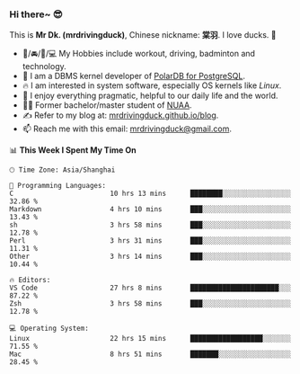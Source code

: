 ### Hi there~ 😎

This is **Mr Dk. (mrdrivingduck)**, Chinese nickname: **棠羽**. I love ducks. 🦆

- 💪/🚘/🏸/💻 My Hobbies include workout, driving, badminton and technology.
- 🍊 I am a DBMS kernel developer of [PolarDB for PostgreSQL](https://github.com/ApsaraDB/PolarDB-for-PostgreSQL).
- 🔥 I am interested in system software, especially OS kernels like *Linux*.
- 🔧 I enjoy everything pragmatic, helpful to our daily life and the world.
- 👨‍🎓 Former bachelor/master student of [NUAA](https://en.wikipedia.org/wiki/Nanjing_University_of_Aeronautics_and_Astronautics).
- ✍ Refer to my blog at: [mrdrivingduck.github.io/blog](https://mrdrivingduck.github.io/blog/).
- 📫 Reach me with this email: [mrdrivingduck@gmail.com](mailto:mrdrivingduck@gmail.com).

<!--START_SECTION:waka-->
📊 **This Week I Spent My Time On** 

```text
🕑︎ Time Zone: Asia/Shanghai

💬 Programming Languages: 
C                        10 hrs 13 mins      ████████░░░░░░░░░░░░░░░░░   32.86 % 
Markdown                 4 hrs 10 mins       ███░░░░░░░░░░░░░░░░░░░░░░   13.43 % 
sh                       3 hrs 58 mins       ███░░░░░░░░░░░░░░░░░░░░░░   12.78 % 
Perl                     3 hrs 31 mins       ███░░░░░░░░░░░░░░░░░░░░░░   11.31 % 
Other                    3 hrs 14 mins       ███░░░░░░░░░░░░░░░░░░░░░░   10.44 % 

🔥 Editors: 
VS Code                  27 hrs 8 mins       ██████████████████████░░░   87.22 % 
Zsh                      3 hrs 58 mins       ███░░░░░░░░░░░░░░░░░░░░░░   12.78 % 

💻 Operating System: 
Linux                    22 hrs 15 mins      ██████████████████░░░░░░░   71.55 % 
Mac                      8 hrs 51 mins       ███████░░░░░░░░░░░░░░░░░░   28.45 % 
```


<!--END_SECTION:waka-->

<!-- ![Mr Dk.'s GitHub Stats](https://github-readme-stats.vercel.app/api?username=mrdrivingduck&count_private&show_icons=true&theme=buefy) -->

<!-- ![Most Used Languages](https://github-readme-stats.vercel.app/api/top-langs/?username=mrdrivingduck&exclude_repo=mips32-CPU,snort-tcp-socket&theme=buefy&layout=compact&langs_count=10) -->


<!--
**mrdrivingduck/mrdrivingduck** is a ✨ _special_ ✨ repository because its `README.md` (this file) appears on your GitHub profile.

Here are some ideas to get you started:

- 🔭 I’m currently working on ...
- 🌱 I’m currently learning ...
- 👯 I’m looking to collaborate on ...
- 🤔 I’m looking for help with ...
- 💬 Ask me about ...
- 📫 How to reach me: ...
- 😄 Pronouns: ...
- ⚡ Fun fact: ...
-->
